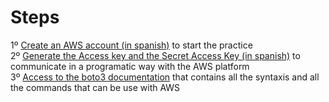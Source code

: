# Steps

1º [Create an AWS account (in spanish)](https://www.youtube.com/watch?v=8AUWxW14lhk&t=4s) to start the practice <br/>
2º [Generate the Access key and the Secret Access Key (in spanish)](https://www.youtube.com/watch?v=_zMCdUndHy0&t=239s) to communicate in a programatic way with the AWS platform <br/>
3º [Access to the boto3 documentation](https://boto3.amazonaws.com/v1/documentation/api/latest/index.html) that contains all the syntaxis and all the commands that can be use with AWS <br/>
